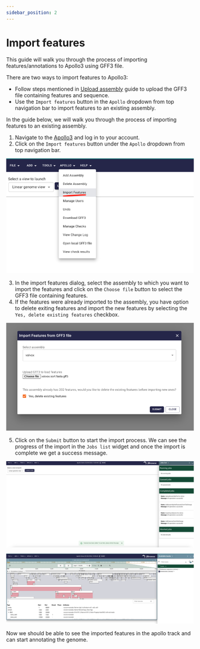 ```yaml
---
sidebar_position: 2
---
```


# Import features

This guide will walk you through the process of importing features/annotations to Apollo3 using GFF3 file.

There are two ways to import features to Apollo3:
- Follow steps mentioned in [Upload assembly](/docs/guide/upload-assembly) guide to upload the GFF3 file containing features and sequence.
- Use the `Import features` button in the `Apollo` dropdown from top navigation bar to import features to an existing assembly.

In the guide below, we will walk you through the process of importing features to an existing assembly.

1. Navigate to the [Apollo3](https://apollo.jbrowse.org/demo) and log in to your account.
2. Click on the `Import features` button under the `Apollo` dropdown from top navigation bar.

![alt text](image-6.png)

3. In the import features dialog, select the assembly to which you want to import the features and click on the `Choose file` button to select the GFF3 file containing features.
4. If the features were already imported to the assembly, you have option to delete exiting features and import the new features by selecting the `Yes, delete existing features` checkbox.

![alt text](image-7.png)

5. Click on the `Submit` button to start the import process. We can see the progress of the import in the `Jobs list` widget and once the import is complete we get a success message.

![alt text](image-8.png)

![alt text](image-9.png)

Now we should be able to see the imported features in the apollo track and can start annotating the genome.